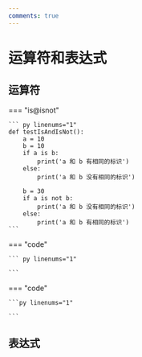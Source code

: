 ```yaml
---
comments: true
---
```


# 运算符和表达式
## 运算符

=== "is@isnot"

    ``` py linenums="1"
    def testIsAndIsNot():
        a = 10
        b = 10
        if a is b:
            print('a 和 b 有相同的标识')
        else:
            print('a 和 b 没有相同的标识')
    
        b = 30
        if a is not b:
            print('a 和 b 没有相同的标识')
        else:
            print('a 和 b 有相同的标识')
    ```

=== "code"

    ``` py linenums="1"
    
    ```

=== "code"

    ```py linenums="1"
    
    ```

## 表达式




